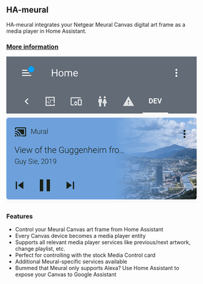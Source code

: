 ## HA-meural

HA-meural integrates your Netgear Meural Canvas digital art frame as a media player in Home Assistant.

### [More information](https://github.com/GuySie/ha-meural)

<img src="https://raw.githubusercontent.com/GuySie/ha-meural/master/images/mediacontrolcard.png">

### Features

- Control your Meural Canvas art frame from Home Assistant  
- Every Canvas device becomes a media player entity  
- Supports all relevant media player services like previous/next artwork, change playlist, etc.  
- Perfect for controlling with the stock Media Control card  
- Additional Meural-specific services available  
- Bummed that Meural only supports Alexa? Use Home Assistant to expose your Canvas to Google Assistant  
